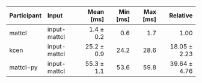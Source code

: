 | Participant | Input | Mean [ms] | Min [ms] | Max [ms] | Relative |
|:---|:---|---:|---:|---:|---:|
| mattcl | input-mattcl | 1.4 ± 0.2 | 0.6 | 1.7 | 1.00 |
| kcen | input-mattcl | 25.2 ± 0.9 | 24.2 | 28.6 | 18.05 ± 2.23 |
| mattcl-py | input-mattcl | 55.3 ± 1.1 | 53.6 | 59.8 | 39.64 ± 4.76 |

